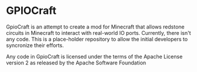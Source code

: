 # GPIOCraft

GpioCraft is an attempt to create a mod for Minecraft that allows redstone
circuits in Minecraft to interact with real-world IO ports. Currently,
there isn't any code. This is a place-holder repository to allow the initial
developers to syncronize their efforts.

Any code in GpioCraft is licensed under the terms of the Apache License
version 2 as released by the Apache Software Foundation
